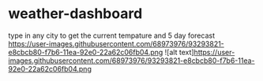 # weather-dashboard
type in any city to get the current tempature and 5 day forecast
https://user-images.githubusercontent.com/68973976/93293821-e8cbcb80-f7b6-11ea-92e0-22a62c06fb04.png
![alt text]https://user-images.githubusercontent.com/68973976/93293821-e8cbcb80-f7b6-11ea-92e0-22a62c06fb04.png
